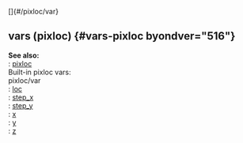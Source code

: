 []{#/pixloc/var}    
## vars (pixloc) {#vars-pixloc byondver="516"}    
**See also:**    
:   [pixloc](/ref/pixloc/pixloc.md)    
Built-in pixloc vars:    
pixloc/var    
:   [loc](/ref/pixloc/var/loc/loc.md)    
:   [step_x](/ref/pixloc/var/step_x/step_x.md)    
:   [step_y](/ref/pixloc/var/step_y/step_y.md)    
:   [x](/ref/pixloc/var/x/x.md)    
:   [y](/ref/pixloc/var/y/y.md)    
:   [z](/ref/pixloc/var/z/z.md)  